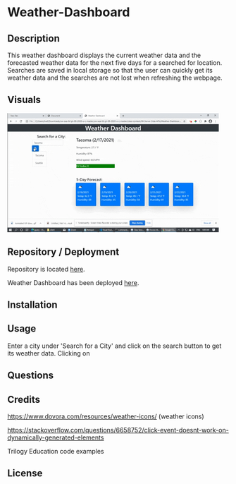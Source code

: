 # Weather-Dashboard

## Description
This weather dashboard displays the current weather data and the forecasted weather data for the next five days for a searched for location. Searches are saved in local storage so that the user can quickly get its weather data and the searches are not lost when refreshing the webpage.
## Visuals
![dashboard](./assets/dashboard.gif)

## Repository / Deployment
Repository is located [here](https://github.com/awpdev/Weather-Dashboard).

Weather Dashboard has been deployed [here](https://awpdev.github.io/Weather-Dashboard/).

## Installation

## Usage
Enter a city under 'Search for a City' and click on the search button to get its weather data. Clicking on 

## Questions

## Credits
https://www.dovora.com/resources/weather-icons/ (weather icons)

https://stackoverflow.com/questions/6658752/click-event-doesnt-work-on-dynamically-generated-elements

Trilogy Education code examples
## License
